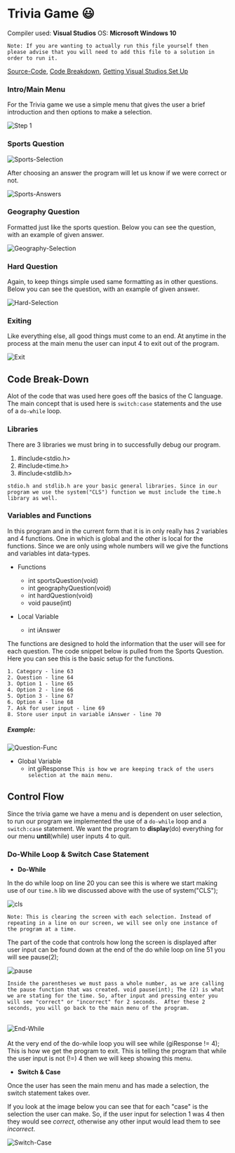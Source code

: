 # Trivia Game 😃

Compiler used: **Visual Studios**
OS: **Microsoft Windows 10**

`Note: If you are wanting to actually run this file yourself then please advise that you will need to add this file to a solution in order to run it.`

[Source-Code](https://github.com/aquaman48/Projects/blob/main/C%20Projects/Trivia_Game/Trivia_Game.c), [Code Breakdown](https://github.com/aquaman48/Projects/blob/main/C%20Projects/Trivia_Game/Trivia-Game.md#code-break-down), [Getting Visual Studios Set Up](https://github.com/aquaman48/Projects/blob/main/C%20Projects/VS-Assistance.md#microsoft-visual-studios-assistance)

### Intro/Main Menu 

For the Trivia game we use a simple menu that gives the user a brief introduction and then options to make a selection. 

![Step 1](https://github.com/aquaman48/Projects/blob/main/C%20Projects/Screenshots/Intro.JPG)

### Sports Question

![Sports-Selection](https://github.com/aquaman48/Projects/blob/main/C%20Projects/Screenshots/Sports-Question.jpg)

After choosing an answer the program will let us know if we were correct or not.

![Sports-Answers](https://github.com/aquaman48/Projects/blob/main/C%20Projects/Screenshots/Sports-Answer-Example.jpg)


### Geography Question

Formatted just like the sports question. Below you can see the question, with an example of given answer. 

![Geography-Selection](https://github.com/aquaman48/Projects/blob/main/C%20Projects/Screenshots/Geography-Question-Answer-Example.jpg)

### Hard Question

Again, to keep things simple used same formatting as in other questions. Below you can see the question, with an example of given answer.  

![Hard-Selection](https://github.com/aquaman48/Projects/blob/main/C%20Projects/Screenshots/Hard-Question.jpg)

### Exiting

Like everything else, all good things must come to an end. At anytime in the process at the main menu the user can input 4 to exit out of the program.

![Exit](https://github.com/aquaman48/Projects/blob/main/C%20Projects/Screenshots/Exit.jpg)


## Code Break-Down

Alot of the code that was used here goes off the basics of the C language. The main concept that is used here is `switch:case` statements and the use of a `do-while` loop. 

### Libraries 

There are 3 libraries we must bring in to successfully debug our program. 

1. #include<stdio.h>
2. #include<time.h>
3. #include<stdlib.h>

`stdio.h and stdlib.h are your basic general libraries. Since in our program we use the system("CLS") function we must include the time.h library as well.`

### Variables and Functions

In this program and in the current form that it is in only really has 2 variables and 4 functions. One in which is global and the other is local for the functions.
Since we are only using whole numbers will we give the functions and variables int data-types. 

- Functions
  - int sportsQuestion(void)
  - int geographyQuestion(void)
  - int hardQuestion(void)
  - void pause(int)

- Local Variable
  - int iAnswer

The functions are designed to hold the information that the user will see for each question. The code snippet below is pulled from the Sports Question. 
Here you can see this is the basic setup for the functions.
```
1. Category - line 63
2. Question - line 64
3. Option 1 - line 65
4. Option 2 - line 66
5. Option 3 - line 67
6. Option 4 - line 68
7. Ask for user input - line 69
8. Store user input in variable iAnswer - line 70
```

##### Example:
        
   ![Question-Func](https://github.com/aquaman48/Projects/blob/main/C%20Projects/Screenshots/Code-Snippets/Question-function.JPG)
      


- Global Variable
  - int giResponse   `This is how we are keeping track of the users selection at the main menu.` 


## Control Flow 

Since the trivia game we have a menu and is dependent on user selection, to run our program we implemented the use of a `do-while` loop and a `switch:case` statement. 
We want the program to **display**(do) everything for our menu **until**(while) user inputs 4 to quit. 

### Do-While Loop & Switch Case Statement

- **Do-While**

In the do while loop on line 20 you can see this is where we start making use of our `time.h` lib we discussed above with the use of system("CLS"); 

![cls](https://github.com/aquaman48/Projects/blob/main/C%20Projects/Screenshots/Code-Snippets/cls.png)

`Note: This is clearing the screen with each selection. Instead of repeating in a line on our screen, we will see only one instance of the program at a time.` 


The part of the code that controls how long the screen is displayed after user input can be found down at the end of the do while loop on line 51 you will see pause(2); 

![pause](https://github.com/aquaman48/Projects/blob/main/C%20Projects/Screenshots/Code-Snippets/pause.png)

`Inside the parentheses we must pass a whole number, as we are calling the pause function that was created. void pause(int);
The (2) is what we are stating for the time. So, after input and pressing enter you will see "correct" or "incorrect" for 2 seconds. 
After these 2 seconds, you will go back to the main menu of the program.` 
<br/><br/>

![End-While](https://github.com/aquaman48/Projects/blob/main/C%20Projects/Screenshots/Code-Snippets/End-of-doWhile.JPG)
<br/><br/>
At the very end of the do-while loop you will see while (giResponse != 4); This is how we get the program to exit. This is telling the program that while the user input is not (!=) 4 then we will keep showing this menu. 
<br/>

- **Switch & Case**

Once the user has seen the main menu and has made a selection, the switch statement takes over. 

If you look at the image below you can see that for each "case" is the selection the user can make. So, if the user input for selection 1 was 4 then they would see _correct_, otherwise any other input would lead them to see _incorrect_. 

![Switch-Case](https://github.com/aquaman48/Projects/blob/main/C%20Projects/Screenshots/Code-Snippets/Switch-Statement.JPG)






